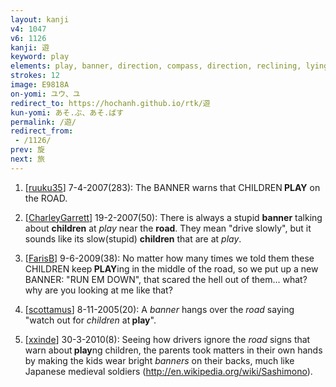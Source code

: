 ```yaml
---
layout: kanji
v4: 1047
v6: 1126
kanji: 遊
keyword: play
elements: play, banner, direction, compass, direction, reclining, lying down, child, road
strokes: 12
image: E9818A
on-yomi: ユウ、ユ
redirect_to: https://hochanh.github.io/rtk/遊
kun-yomi: あそ.ぶ、あそ.ばす
permalink: /遊/
redirect_from:
 - /1126/
prev: 旋
next: 旅
---
```


1) [<a href="http://kanji.koohii.com/profile/ruuku35">ruuku35</a>] 7-4-2007(283): The BANNER warns that CHILDREN<strong> PLAY</strong> on the ROAD.

2) [<a href="http://kanji.koohii.com/profile/CharleyGarrett">CharleyGarrett</a>] 19-2-2007(50): There is always a stupid <strong>banner</strong> talking about <strong>children</strong> at <em>play</em> near the <strong>road</strong>. They mean &quot;drive slowly&quot;, but it sounds like its slow(stupid) <strong>children</strong> that are at <em>play</em>.

3) [<a href="http://kanji.koohii.com/profile/FarisB">FarisB</a>] 9-6-2009(38): No matter how many times we told them these CHILDREN keep<strong> PLAY</strong>ing in the middle of the road, so we put up a new BANNER: &quot;RUN EM DOWN&quot;, that scared the hell out of them... what? why are you looking at me like that?

4) [<a href="http://kanji.koohii.com/profile/scottamus">scottamus</a>] 8-11-2005(20): A <em>banner</em> hangs over the <em>road</em> saying &quot;watch out for <em>children</em> at<strong> play</strong>&quot;.

5) [<a href="http://kanji.koohii.com/profile/xxinde">xxinde</a>] 30-3-2010(8): Seeing how drivers ignore the <em>road</em> signs that warn about<strong> play</strong>ng children, the parents took matters in their own hands by making the kids wear bright <em>banners</em> on their backs, much like Japanese medieval soldiers (<a href="http://en.wikipedia.org/wiki/Sashimono">http://en.wikipedia.org/wiki/Sashimono</a>).

